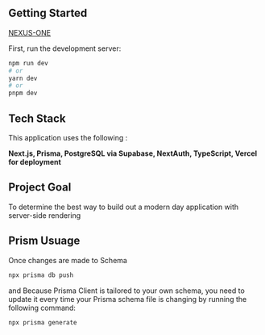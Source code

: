 ## Getting Started

[NEXUS-ONE](https://nexus-one-flax.vercel.app/)

First, run the development server:

```bash
npm run dev
# or
yarn dev
# or
pnpm dev
```
## Tech Stack

This application uses the following : 

**Next.js,
Prisma,
PostgreSQL via Supabase,
NextAuth,
TypeScript,
Vercel for deployment**

## Project Goal

To determine the best way to build out a modern day application with server-side rendering


## Prism Usuage

Once changes are made to Schema 

```bash
npx prisma db push
```

and Because Prisma Client is tailored to your own schema, you need to update it every time your Prisma schema file is changing by running the following command:

```bash
npx prisma generate
```
